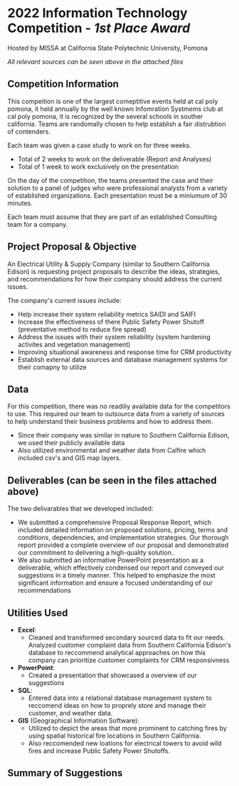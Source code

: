 # 2022 Information Technology Competition - *1st Place Award*
Hosted by MISSA at California State Polytechnic University, Pomona

*All relevant sources can be seen above in the attached files* 

## Competition Information

This compeition is one of the largest comeptitive events held at cal poly pomona, it held annually by the well known Infomration Systmems club at cal poly pomona, it is recognized by the several schools in souther california. Teams are randomally chosen to help establish a fair distrubtion of contenders. 

Each team was given a case study to work on for three weeks. 
- Total of 2 weeks to work on the deliverable (Report and Analyses)
- Total of 1 week to work exclusively on the presentation

On the day of the competition, the teams presented the case and their solution to a panel of judges who were professional analysts from a variety of established organizations. Each presentation must be a miniumum of 30 minutes.

Each team must assume that they are part of an established Consulting team for a company. 

## Project Proposal & Objective
An Electrical Utility & Supply Company (similar to Southern California Edison) is requesting project proposals to describe the ideas, strategies, and recommendations for how their company should address the current issues.

The company's current issues include:
- Help increase their system reliability metrics SAIDI and SAIFI
- Increase the effectiveness of there Public Safety Power Shutoff (preventative method to reduce fire spread)
- Address the issues with their system reliability (system hardening activites and vegetation management)
- Improving situational awareness and response time for CRM productivity
- Establish external data sources and database management systems for their comapny to utilize

## Data
For this competition, there was no readiliy available data for the competitors to use. 
This required our team to outsource data from a variety of sources to help understand their business problems and how to address them.
- Since their company was similar in nature to Southern California Edison, we used their publicly available data
- Also utilized environmental and weather data from Calfire which included csv's and GIS map layers. 

## Deliverables (can be seen in the files attached above)
The two delivarables that we developed included:
- We submitted a comprehensive Proposal Response Report, which included detailed information on proposed solutions, pricing, terms and conditions, dependencies, and implementation strategies. Our thorough report provided a complete overview of our proposal and demonstrated our commitment to delivering a high-quality solution..
- We also submitted an informative PowerPoint presentation as a deliverable, which effectively condensed our report and conveyed our suggestions in a timely manner. This helped to emphasize the most significant information and ensure a focused understanding of our recommendations

## Utilities Used
- **Excel**: 
    - Cleaned and transformed secondary sourced data to fit our needs. Analyzed customer complaint data from Southern California Edison's database to reccommend analytical approaches on how this company can prioritize customer complaints for CRM responsivness
- **PowerPoint**: 
    - Created a presentation that showcased a overview of our suggestions
- **SQL**: 
    - Entered data into a relational database management system to reccomend ideas on how to proprely store and manage their customer, and weather data.
- **GIS** (Geographical Information Software): 
    - Utilized to depict the areas that more prominent to catching fires by using spatial historical fire locations in Southern California.
    - Also reccomended new loations for electrical towers to avoid wild fires and increase Public Safety Power Shutoffs.

## Summary of Suggestions








